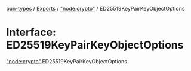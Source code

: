 [bun-types](https://oven-sh.github.io/bun-types/README.md) / [Exports](https://oven-sh.github.io/bun-types/modules.md) / ["node:crypto"](https://oven-sh.github.io/bun-types/modules/node_crypto_.md) / ED25519KeyPairKeyObjectOptions

# Interface: ED25519KeyPairKeyObjectOptions

["node:crypto"](https://oven-sh.github.io/bun-types/modules/node_crypto_.md).ED25519KeyPairKeyObjectOptions
